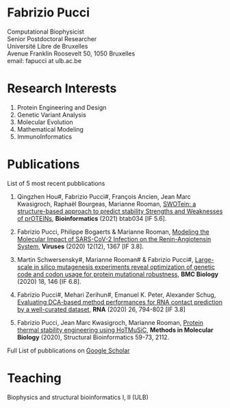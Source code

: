# Fabrizio Pucci

Computational Biophysicist\
Senior Postdoctoral Researcher\
Université Libre de Bruxelles\
Avenue Franklin Roosevelt 50, 1050 Bruxelles\
email: fapucci at ulb.ac.be

# Research Interests

1. Protein Engineering and Design
2. Genetic Variant Analysis 
3. Molecular Evolution
4. Mathematical Modeling
5. ImmunoInformatics

# Publications 

List of 5 most recent pubblications

1. Qingzhen Hou#, Fabrizio Pucci#, François Ancien, Jean Marc Kwasigroch, Raphaël Bourgeas, Marianne Rooman,
[SWOTein: a structure-based approach to predict stability Strengths and Weaknesses of prOTEINs](https://academic.oup.com/bioinformatics/advance-article-abstract/doi/10.1093/bioinformatics/btab034/6104845), **Bioinformatics** (2021) btab034 [IF 5.6]. 

2. Fabrizio Pucci, Philippe Bogaerts & Marianne Rooman,
[Modeling the Molecular Impact of SARS-CoV-2 Infection on the Renin-Angiotensin System](https://www.mdpi.com/1999-4915/12/12/1367),
**Viruses** (2020) 12(12), 1367 [IF 3.8]. 

3. Martin Schwersensky#, Marianne Rooman# & Fabrizio Pucci#, 
[Large-scale in silico mutagenesis experiments reveal optimization of genetic code 
and codon usage for protein mutational robustness](https://bmcbiol.biomedcentral.com/articles/10.1186/s12915-020-00870-9),
**BMC Biology** (2020) 18, 146 [IF 6.8]. 

4. Fabrizio Pucci#, Mehari Zerihun#, Emanuel K. Peter, Alexander Schug, 
[Evaluating DCA-based method performances for RNA contact prediction by a well-curated dataset](https://rnajournal.cshlp.org/content/26/7/794.long), 
**RNA** (2020) 26, 794-802 [IF 3.8]

5. Fabrizio Pucci, Jean Marc Kwasigroch, Marianne Rooman, 
[Protein thermal stability engineering using HoTMuSiC](https://link.springer.com/protocol/10.1007/978-1-0716-0270-6_5),
**Methods in Molecular Biology** (2020), Structural Bioinformatics 59-73, 2112.


Full List of pubblications on [Google Scholar](https://scholar.google.it/citations?user=ZkTBzvwAAAAJ&hl=it)


# Teaching 

Biophysics and structural bioinformatics I, II (ULB)
